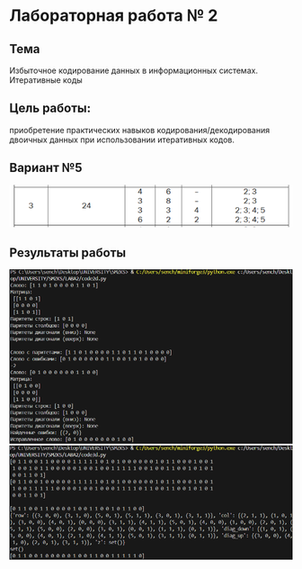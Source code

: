 # Лабораторная работа № 2

## Тема
Избыточное кодирование данных в информационных системах. Итеративные коды

## Цель работы:
приобретение практических навыков кодирования/декодирования двоичных данных при использовании итеративных кодов.

## Вариант №5
![Вариант](../../images/image2_1.png)

## Результаты работы
![Результат работы №1](../../images/image2_2.png)
![Результат работы №2](../../images/image2_3.png)